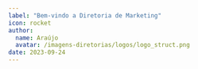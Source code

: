 ```yaml
---
label: "Bem-vindo a Diretoria de Marketing"
icon: rocket
author:
  name: Araújo
  avatar: /imagens-diretorias/logos/logo_struct.png
date: 2023-09-24
---
```


